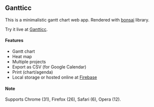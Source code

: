 ## Gantticc

This is a minimalistic gantt chart web app. Rendered with [bonsai](http://bonsaijs.org/) library.

Try it live at [Gantticc](http://gantti.cc/).

#### Features

- Gantt chart
- Heat map
- Multiple projects
- Export as CSV (for Google Calendar)
- Print (chart/agenda)
- Local storage or hosted online at [Firebase](https://www.firebase.com/)

#### Note

Supports Chrome (31), Firefox (26), Safari (6), Opera (12).
